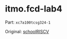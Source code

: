# itmo.fcd-lab4

Part: `xc7a100tcsg324-1`

Original: [schoolRISCV](https://github.com/zhelnio/schoolRISCV)
